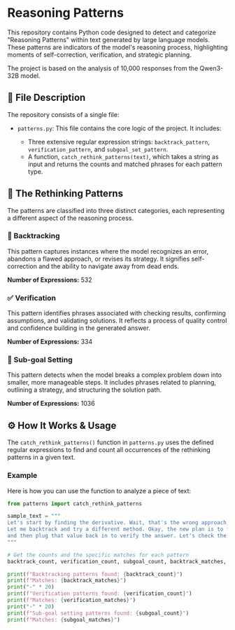 # Reasoning Patterns

This repository contains Python code designed to detect and categorize "Reasoning Patterns" within text generated by large language models. These patterns are indicators of the model's reasoning process, highlighting moments of self-correction, verification, and strategic planning.

The project is based on the analysis of 10,000 responses from the Qwen3-32B model.

## 📜 File Description

The repository consists of a single file:

- `patterns.py`: This file contains the core logic of the project. It includes:

  - Three extensive regular expression strings: `backtrack_pattern`, `verification_pattern`, and `subgoal_set_pattern`.
  - A function, `catch_rethink_patterns(text)`, which takes a string as input and returns the counts and matched phrases for each pattern type.

## 🧠 The Rethinking Patterns

The patterns are classified into three distinct categories, each representing a different aspect of the reasoning process.

### 🔄 Backtracking

This pattern captures instances where the model recognizes an error, abandons a flawed approach, or revises its strategy. It signifies self-correction and the ability to navigate away from dead ends.

**Number of Expressions:** 532

### ✅ Verification

This pattern identifies phrases associated with checking results, confirming assumptions, and validating solutions. It reflects a process of quality control and confidence building in the generated answer.

**Number of Expressions:** 334

### 🎯 Sub-goal Setting

This pattern detects when the model breaks a complex problem down into smaller, more manageable steps. It includes phrases related to planning, outlining a strategy, and structuring the solution path.

**Number of Expressions:** 1036

## ⚙️ How It Works & Usage

The `catch_rethink_patterns()` function in `patterns.py` uses the defined regular expressions to find and count all occurrences of the rethinking patterns in a given text.

### Example

Here is how you can use the function to analyze a piece of text:

```python
from patterns import catch_rethink_patterns

sample_text = """
Let's start by finding the derivative. Wait, that's the wrong approach, I made a mistake.
Let me backtrack and try a different method. Okay, the new plan is to first solve for x,
and then plug that value back in to verify the answer. Let's check the result. Yes, it's correct.
"""

# Get the counts and the specific matches for each pattern
backtrack_count, verification_count, subgoal_count, backtrack_matches, verification_matches, subgoal_matches = catch_rethink_patterns(sample_text)

print(f"Backtracking patterns found: {backtrack_count}")
print(f"Matches: {backtrack_matches}")
print("-" * 20)
print(f"Verification patterns found: {verification_count}")
print(f"Matches: {verification_matches}")
print("-" * 20)
print(f"Sub-goal setting patterns found: {subgoal_count}")
print(f"Matches: {subgoal_matches}")
